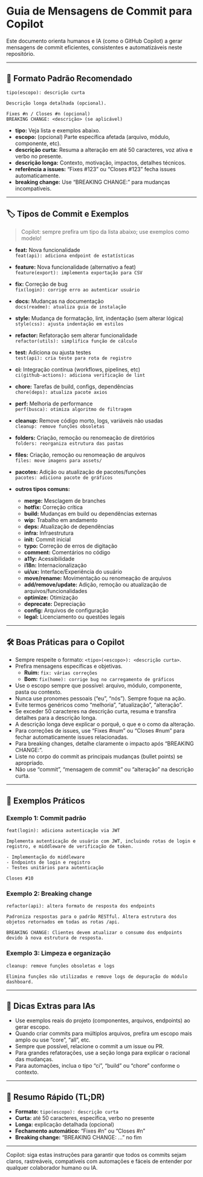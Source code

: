 # Guia de Mensagens de Commit para Copilot

Este documento orienta humanos e IA (como o GitHub Copilot) a gerar mensagens de commit eficientes, consistentes e automatizáveis neste repositório.

---

## 🎯 Formato Padrão Recomendado

```
tipo(escopo): descrição curta

Descrição longa detalhada (opcional).

Fixes #n / Closes #n (opcional)
BREAKING CHANGE: <descrição> (se aplicável)
```

- **tipo:** Veja lista e exemplos abaixo.  
- **escopo:** (opcional) Parte específica afetada (arquivo, módulo, componente, etc).
- **descrição curta:** Resuma a alteração em até 50 caracteres, voz ativa e verbo no presente.
- **descrição longa:** Contexto, motivação, impactos, detalhes técnicos.
- **referência a issues:** “Fixes #123” ou “Closes #123” fecha issues automaticamente.
- **breaking change:** Use “BREAKING CHANGE:” para mudanças incompatíveis.

---

## 🏷️ Tipos de Commit e Exemplos

> Copilot: sempre prefira um tipo da lista abaixo; use exemplos como modelo!

- **feat:** Nova funcionalidade  
  `feat(api): adiciona endpoint de estatísticas`

- **feature:** Nova funcionalidade (alternativo a feat)  
  `feature(export): implementa exportação para CSV`

- **fix:** Correção de bug  
  `fix(login): corrige erro ao autenticar usuário`

- **docs:** Mudanças na documentação  
  `docs(readme): atualiza guia de instalação`

- **style:** Mudança de formatação, lint, indentação (sem alterar lógica)  
  `style(css): ajusta indentação em estilos`

- **refactor:** Refatoração sem alterar funcionalidade  
  `refactor(utils): simplifica função de cálculo`

- **test:** Adiciona ou ajusta testes  
  `test(api): cria teste para rota de registro`

- **ci:** Integração contínua (workflows, pipelines, etc)  
  `ci(github-actions): adiciona verificação de lint`

- **chore:** Tarefas de build, configs, dependências  
  `chore(deps): atualiza pacote axios`

- **perf:** Melhoria de performance  
  `perf(busca): otimiza algoritmo de filtragem`

- **cleanup:** Remove código morto, logs, variáveis não usadas  
  `cleanup: remove funções obsoletas`

- **folders:** Criação, remoção ou renomeação de diretórios  
  `folders: reorganiza estrutura das pastas`

- **files:** Criação, remoção ou renomeação de arquivos  
  `files: move imagens para assets/`

- **pacotes:** Adição ou atualização de pacotes/funções  
  `pacotes: adiciona pacote de gráficos`

- **outros tipos comuns:**  
  - **merge:** Mesclagem de branches  
  - **hotfix:** Correção crítica  
  - **build:** Mudanças em build ou dependências externas  
  - **wip:** Trabalho em andamento  
  - **deps:** Atualização de dependências  
  - **infra:** Infraestrutura  
  - **init:** Commit inicial  
  - **typo:** Correção de erros de digitação  
  - **comment:** Comentários no código  
  - **a11y:** Acessibilidade  
  - **i18n:** Internacionalização  
  - **ui/ux:** Interface/Experiência do usuário  
  - **move/rename:** Movimentação ou renomeação de arquivos  
  - **add/remove/update:** Adição, remoção ou atualização de arquivos/funcionalidades  
  - **optimize:** Otimização  
  - **deprecate:** Depreciação  
  - **config:** Arquivos de configuração  
  - **legal:** Licenciamento ou questões legais  

---

## 🛠️ Boas Práticas para o Copilot

- Sempre respeite o formato: `<tipo>(<escopo>): <descrição curta>`.
- Prefira mensagens específicas e objetivas.  
  - **Ruim:** `fix: várias correções`  
  - **Bom:** `fix(home): corrige bug no carregamento de gráficos`
- Use o escopo sempre que possível: arquivo, módulo, componente, pasta ou contexto.
- Nunca use pronomes pessoais (“eu”, “nós”). Sempre foque na ação.
- Evite termos genéricos como “melhoria”, “atualização”, “alteração”.
- Se exceder 50 caracteres na descrição curta, resuma e transfira detalhes para a descrição longa.
- A descrição longa deve explicar o porquê, o que e o como da alteração.
- Para correções de issues, use “Fixes #num” ou “Closes #num” para fechar automaticamente issues relacionadas.
- Para breaking changes, detalhe claramente o impacto após “BREAKING CHANGE:”.
- Liste no corpo do commit as principais mudanças (bullet points) se apropriado.
- Não use “commit”, “mensagem de commit” ou “alteração” na descrição curta.

---

## 🔗 Exemplos Práticos

### Exemplo 1: Commit padrão
```
feat(login): adiciona autenticação via JWT

Implementa autenticação de usuário com JWT, incluindo rotas de login e registro, e middleware de verificação de token.

- Implementação do middleware
- Endpoints de login e registro
- Testes unitários para autenticação

Closes #10
```

### Exemplo 2: Breaking change
```
refactor(api): altera formato de resposta dos endpoints

Padroniza respostas para o padrão RESTful. Altera estrutura dos objetos retornados em todas as rotas /api.

BREAKING CHANGE: Clientes devem atualizar o consumo dos endpoints devido à nova estrutura de resposta.
```

### Exemplo 3: Limpeza e organização
```
cleanup: remove funções obsoletas e logs

Elimina funções não utilizadas e remove logs de depuração do módulo dashboard.
```

---

## 🤖 Dicas Extras para IAs

- Use exemplos reais do projeto (componentes, arquivos, endpoints) ao gerar escopo.
- Quando criar commits para múltiplos arquivos, prefira um escopo mais amplo ou use “core”, “all”, etc.
- Sempre que possível, relacione o commit a um issue ou PR.
- Para grandes refatorações, use a seção longa para explicar o racional das mudanças.
- Para automações, inclua o tipo “ci”, “build” ou “chore” conforme o contexto.

---

## 📝 Resumo Rápido (TL;DR)

- **Formato:** `tipo(escopo): descrição curta`
- **Curta:** até 50 caracteres, específica, verbo no presente
- **Longa:** explicação detalhada (opcional)
- **Fechamento automático:** “Fixes #n” ou “Closes #n”
- **Breaking change:** “BREAKING CHANGE: ...” no fim

---

Copilot: siga estas instruções para garantir que todos os commits sejam claros, rastreáveis, compatíveis com automações e fáceis de entender por qualquer colaborador humano ou IA.